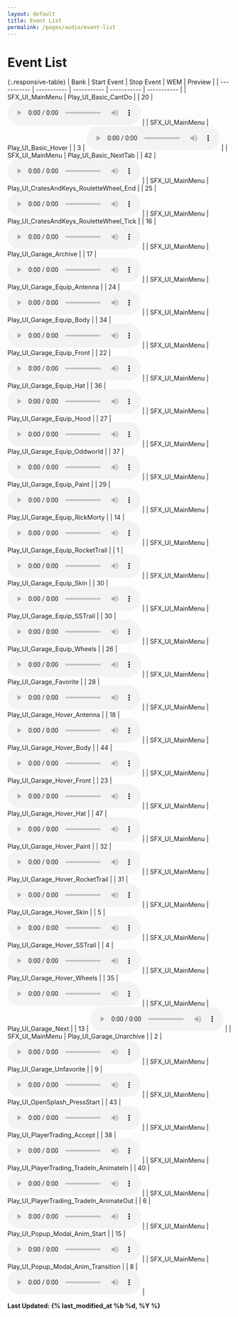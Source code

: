 ```yaml
---
layout: default
title: Event List
permalink: /pages/audio/event-list
---
```

# Event List

{:.responsive-table}
| Bank | Start Event | Stop Event | WEM | Preview |
| ----------- | ----------- | ----------- | ----------- | ----------- |
| SFX_UI_MainMenu | Play_UI_Basic_CantDo | | 20 | <audio controls><source src="/assets/audio/sfx_ui_mainmenu/0020.ogg" type="audio/ogg"></audio> |
| SFX_UI_MainMenu | Play_UI_Basic_Hover | | 3 | <audio controls><source src="/assets/audio/sfx_ui_mainmenu/0003.ogg" type="audio/ogg"></audio> |
| SFX_UI_MainMenu | Play_UI_Basic_NextTab | | 42 | <audio controls><source src="/assets/audio/sfx_ui_mainmenu/0042.ogg" type="audio/ogg"></audio> |
| SFX_UI_MainMenu | Play_UI_CratesAndKeys_RouletteWheel_End | | 25 | <audio controls><source src="/assets/audio/sfx_ui_mainmenu/0025.ogg" type="audio/ogg"></audio> |
| SFX_UI_MainMenu | Play_UI_CratesAndKeys_RouletteWheel_Tick | | 16 | <audio controls><source src="/assets/audio/sfx_ui_mainmenu/0016.ogg" type="audio/ogg"></audio> |
| SFX_UI_MainMenu | Play_UI_Garage_Archive | | 17 | <audio controls><source src="/assets/audio/sfx_ui_mainmenu/0017.ogg" type="audio/ogg"></audio> |
| SFX_UI_MainMenu | Play_UI_Garage_Equip_Antenna | | 24 | <audio controls><source src="/assets/audio/sfx_ui_mainmenu/0024.ogg" type="audio/ogg"></audio> |
| SFX_UI_MainMenu | Play_UI_Garage_Equip_Body | | 34 | <audio controls><source src="/assets/audio/sfx_ui_mainmenu/0034.ogg" type="audio/ogg"></audio> |
| SFX_UI_MainMenu | Play_UI_Garage_Equip_Front | | 22 | <audio controls><source src="/assets/audio/sfx_ui_mainmenu/0022.ogg" type="audio/ogg"></audio> |
| SFX_UI_MainMenu | Play_UI_Garage_Equip_Hat | | 36 | <audio controls><source src="/assets/audio/sfx_ui_mainmenu/0036.ogg" type="audio/ogg"></audio> |
| SFX_UI_MainMenu | Play_UI_Garage_Equip_Hood | | 27 | <audio controls><source src="/assets/audio/sfx_ui_mainmenu/0027.ogg" type="audio/ogg"></audio> |
| SFX_UI_MainMenu | Play_UI_Garage_Equip_Oddworld | | 37 | <audio controls><source src="/assets/audio/sfx_ui_mainmenu/0037.ogg" type="audio/ogg"></audio> |
| SFX_UI_MainMenu | Play_UI_Garage_Equip_Paint | | 29 | <audio controls><source src="/assets/audio/sfx_ui_mainmenu/0029.ogg" type="audio/ogg"></audio> |
| SFX_UI_MainMenu | Play_UI_Garage_Equip_RickMorty | | 14 | <audio controls><source src="/assets/audio/sfx_ui_mainmenu/0014.ogg" type="audio/ogg"></audio> |
| SFX_UI_MainMenu | Play_UI_Garage_Equip_RocketTrail | | 1 | <audio controls><source src="/assets/audio/sfx_ui_mainmenu/0001.ogg" type="audio/ogg"></audio> |
| SFX_UI_MainMenu | Play_UI_Garage_Equip_Skin | | 30 | <audio controls><source src="/assets/audio/sfx_ui_mainmenu/0030.ogg" type="audio/ogg"></audio> |
| SFX_UI_MainMenu | Play_UI_Garage_Equip_SSTrail | | 30 | <audio controls><source src="/assets/audio/sfx_ui_mainmenu/0030.ogg" type="audio/ogg"></audio> |
| SFX_UI_MainMenu | Play_UI_Garage_Equip_Wheels | | 26 | <audio controls><source src="/assets/audio/sfx_ui_mainmenu/0026.ogg" type="audio/ogg"></audio> |
| SFX_UI_MainMenu | Play_UI_Garage_Favorite | | 28 | <audio controls><source src="/assets/audio/sfx_ui_mainmenu/0028.ogg" type="audio/ogg"></audio> |
| SFX_UI_MainMenu | Play_UI_Garage_Hover_Antenna | | 18 | <audio controls><source src="/assets/audio/sfx_ui_mainmenu/0018.ogg" type="audio/ogg"></audio> |
| SFX_UI_MainMenu | Play_UI_Garage_Hover_Body | | 44 | <audio controls><source src="/assets/audio/sfx_ui_mainmenu/0044.ogg" type="audio/ogg"></audio> |
| SFX_UI_MainMenu | Play_UI_Garage_Hover_Front | | 23 | <audio controls><source src="/assets/audio/sfx_ui_mainmenu/0023.ogg" type="audio/ogg"></audio> |
| SFX_UI_MainMenu | Play_UI_Garage_Hover_Hat | | 47 | <audio controls><source src="/assets/audio/sfx_ui_mainmenu/0047.ogg" type="audio/ogg"></audio> |
| SFX_UI_MainMenu | Play_UI_Garage_Hover_Paint | | 32 | <audio controls><source src="/assets/audio/sfx_ui_mainmenu/0032.ogg" type="audio/ogg"></audio> |
| SFX_UI_MainMenu | Play_UI_Garage_Hover_RocketTrail | | 31 | <audio controls><source src="/assets/audio/sfx_ui_mainmenu/0031.ogg" type="audio/ogg"></audio> |
| SFX_UI_MainMenu | Play_UI_Garage_Hover_Skin | | 5 | <audio controls><source src="/assets/audio/sfx_ui_mainmenu/0005.ogg" type="audio/ogg"></audio> |
| SFX_UI_MainMenu | Play_UI_Garage_Hover_SSTrail | | 4 | <audio controls><source src="/assets/audio/sfx_ui_mainmenu/0004.ogg" type="audio/ogg"></audio> |
| SFX_UI_MainMenu | Play_UI_Garage_Hover_Wheels | | 35 | <audio controls><source src="/assets/audio/sfx_ui_mainmenu/0035.ogg" type="audio/ogg"></audio> |
| SFX_UI_MainMenu | Play_UI_Garage_Next | | 13 | <audio controls><source src="/assets/audio/sfx_ui_mainmenu/0013.ogg" type="audio/ogg"></audio> |
| SFX_UI_MainMenu | Play_UI_Garage_Unarchive | | 2 | <audio controls><source src="/assets/audio/sfx_ui_mainmenu/0002.ogg" type="audio/ogg"></audio> |
| SFX_UI_MainMenu | Play_UI_Garage_Unfavorite | | 9 | <audio controls><source src="/assets/audio/sfx_ui_mainmenu/0009.ogg" type="audio/ogg"></audio> |
| SFX_UI_MainMenu | Play_UI_OpenSplash_PressStart | | 43 | <audio controls><source src="/assets/audio/sfx_ui_mainmenu/0043.ogg" type="audio/ogg"></audio> |
| SFX_UI_MainMenu | Play_UI_PlayerTrading_Accept | | 38 | <audio controls><source src="/assets/audio/sfx_ui_mainmenu/0038.ogg" type="audio/ogg"></audio> |
| SFX_UI_MainMenu | Play_UI_PlayerTrading_TradeIn_AnimateIn | | 40 | <audio controls><source src="/assets/audio/sfx_ui_mainmenu/0040.ogg" type="audio/ogg"></audio> |
| SFX_UI_MainMenu | Play_UI_PlayerTrading_TradeIn_AnimateOut | | 6 | <audio controls><source src="/assets/audio/sfx_ui_mainmenu/0006.ogg" type="audio/ogg"></audio> |
| SFX_UI_MainMenu | Play_UI_Popup_Modal_Anim_Start | | 15 | <audio controls><source src="/assets/audio/sfx_ui_mainmenu/0015.ogg" type="audio/ogg"></audio> |
| SFX_UI_MainMenu | Play_UI_Popup_Modal_Anim_Transition | | 8 | <audio controls><source src="/assets/audio/sfx_ui_mainmenu/0008.ogg" type="audio/ogg"></audio> |

**Last Updated: {% last_modified_at %b %d, %Y %}**